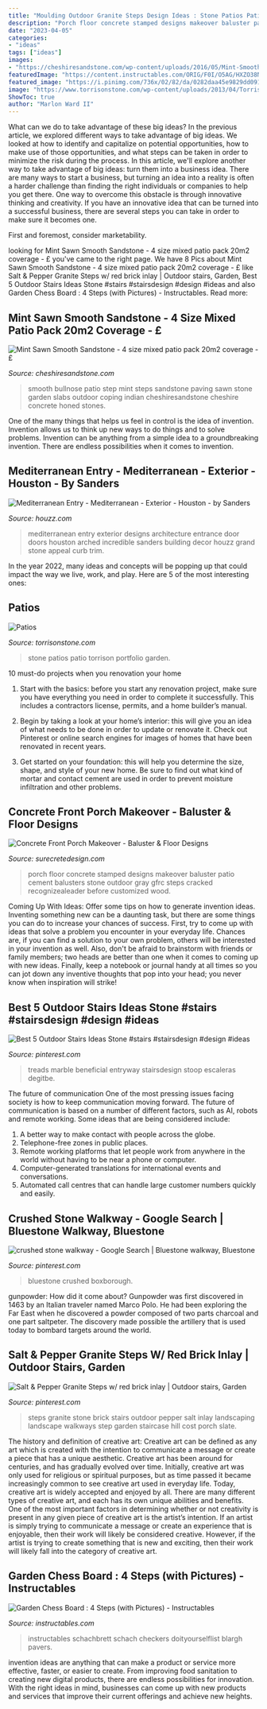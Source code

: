 ```yaml
---
title: "Moulding Outdoor Granite Steps Design Ideas : Stone Patios Patio Torrison Portfolio Garden"
description: "Porch floor concrete stamped designs makeover baluster patio cement balusters stone outdoor gray gfrc steps cracked recognizealeader before customized wood"
date: "2023-04-05"
categories:
- "ideas"
tags: ["ideas"]
images:
- "https://cheshiresandstone.com/wp-content/uploads/2016/05/Mint-Smooth-Bullnose-Step.jpg"
featuredImage: "https://content.instructables.com/ORIG/F0I/O5AG/HXZO38NG/F0IO5AGHXZO38NG.jpg?auto=webp&amp;frame=1"
featured_image: "https://i.pinimg.com/736x/02/82/da/0282daa45e9829dd091fdb339a15bfed--granite-steps-stone-steps.jpg"
image: "https://www.torrisonstone.com/wp-content/uploads/2013/04/Torrison-Stone-Patio-22.jpg"
ShowToc: true
author: "Marlon Ward II"
---
```



What can we do to take advantage of these big ideas?
In the previous article, we explored different ways to take advantage of big ideas. We looked at how to identify and capitalize on potential opportunities, how to make use of those opportunities, and what steps can be taken in order to minimize the risk during the process. In this article, we'll explore another way to take advantage of big ideas: turn them into a business idea.
There are many ways to start a business, but turning an idea into a reality is often a harder challenge than finding the right individuals or companies to help you get there. One way to overcome this obstacle is through innovative thinking and creativity. If you have an innovative idea that can be turned into a successful business, there are several steps you can take in order to make sure it becomes one. 

First and foremost, consider marketability.

	

		
looking for Mint Sawn Smooth Sandstone - 4 size mixed patio pack 20m2 coverage - £ you've came to the right page. We have 8 Pics about Mint Sawn Smooth Sandstone - 4 size mixed patio pack 20m2 coverage - £ like Salt &amp; Pepper Granite Steps w/ red brick inlay | Outdoor stairs, Garden, Best 5 Outdoor Stairs Ideas Stone #stairs #stairsdesign #design #ideas and also Garden Chess Board : 4 Steps (with Pictures) - Instructables. Read more:
		
    
## Mint Sawn Smooth Sandstone - 4 Size Mixed Patio Pack 20m2 Coverage - £

<img loading=lazy src="https://cheshiresandstone.com/wp-content/uploads/2016/05/Mint-Smooth-Bullnose-Step.jpg" onerror="this.onerror=null;this.src='https://tse2.mm.bing.net/th?id=OIP.IPibArB18glgqdNjkYzpYAHaJ_&amp;pid=15.1';" alt="Mint Sawn Smooth Sandstone - 4 size mixed patio pack 20m2 coverage - £">

_Source: cheshiresandstone.com_

>smooth bullnose patio step mint steps sandstone paving sawn stone garden slabs outdoor coping indian cheshiresandstone cheshire concrete honed stones. 

	

One of the many things that helps us feel in control is the idea of invention. Invention allows us to think up new ways to do things and to solve problems. Invention can be anything from a simple idea to a groundbreaking invention. There are endless possibilities when it comes to invention. 

    
## Mediterranean Entry - Mediterranean - Exterior - Houston - By Sanders

<img loading=lazy src="https://st.hzcdn.com/simgs/3ba17ab20fa81b4c_4-3861/mediterranean-exterior.jpg" onerror="this.onerror=null;this.src='https://tse3.mm.bing.net/th?id=OIP.stkfm4TrA7lvjf6dZvp-8wHaF5&amp;pid=15.1';" alt="Mediterranean Entry - Mediterranean - Exterior - Houston - by Sanders">

_Source: houzz.com_

>mediterranean entry exterior designs architecture entrance door doors houston arched incredible sanders building decor houzz grand stone appeal curb trim. 

	

In the year 2022, many ideas and concepts will be popping up that could impact the way we live, work, and play. Here are 5 of the most interesting ones:

    
## Patios

<img loading=lazy src="https://www.torrisonstone.com/wp-content/uploads/2013/04/Torrison-Stone-Patio-22.jpg" onerror="this.onerror=null;this.src='https://tse4.mm.bing.net/th?id=OIP.0vGqDZigZSAJZ4IxtCmvoAHaFj&amp;pid=15.1';" alt="Patios">

_Source: torrisonstone.com_

>stone patios patio torrison portfolio garden. 

	

10 must-do projects when you renovation your home
1. Start with the basics: before you start any renovation project, make sure you have everything you need in order to complete it successfully. This includes a contractors license, permits, and a home builder’s manual.
2. Begin by taking a look at your home’s interior: this will give you an idea of what needs to be done in order to update or renovate it. Check out Pinterest or online search engines for images of homes that have been renovated in recent years.

3. Get started on your foundation: this will help you determine the size, shape, and style of your new home. Be sure to find out what kind of mortar and contact cement are used in order to prevent moisture infiltration and other problems.


    
## Concrete Front Porch Makeover - Baluster &amp; Floor Designs

<img loading=lazy src="https://surecretedesign.com/wp-content/uploads/2014/04/Stamped-Concrete-Porch-article.jpg" onerror="this.onerror=null;this.src='https://tse2.mm.bing.net/th?id=OIP.ZdqiVu2pdS102cqbzJIq-wHaFj&amp;pid=15.1';" alt="Concrete Front Porch Makeover - Baluster &amp; Floor Designs">

_Source: surecretedesign.com_

>porch floor concrete stamped designs makeover baluster patio cement balusters stone outdoor gray gfrc steps cracked recognizealeader before customized wood. 

	

Coming Up With Ideas: Offer some tips on how to generate invention ideas.
Inventing something new can be a daunting task, but there are some things you can do to increase your chances of success. First, try to come up with ideas that solve a problem you encounter in your everyday life. Chances are, if you can find a solution to your own problem, others will be interested in your invention as well. Also, don't be afraid to brainstorm with friends or family members; two heads are better than one when it comes to coming up with new ideas. Finally, keep a notebook or journal handy at all times so you can jot down any inventive thoughts that pop into your head; you never know when inspiration will strike!

    
## Best 5 Outdoor Stairs Ideas Stone #stairs #stairsdesign #design #ideas

<img loading=lazy src="https://i.pinimg.com/736x/35/09/74/350974255afcec5ada74f5b4ca211c32.jpg" onerror="this.onerror=null;this.src='https://tse1.mm.bing.net/th?id=OIP.sFH5nAhKEzBMvEElMkAxjgAAAA&amp;pid=15.1';" alt="Best 5 Outdoor Stairs Ideas Stone #stairs #stairsdesign #design #ideas">

_Source: pinterest.com_

>treads marble beneficial entryway stairsdesign stoop escaleras degitbe. 

	

The future of communication
One of the most pressing issues facing society is how to keep communication moving forward. The future of communication is based on a number of different factors, such as AI, robots and remote working. Some ideas that are being considered include: 
1. A better way to make contact with people across the globe. 
2. Telephone-free zones in public places. 
3. Remote working platforms that let people work from anywhere in the world without having to be near a phone or computer. 
4. Computer-generated translations for international events and conversations. 
5. Automated call centres that can handle large customer numbers quickly and easily.

    
## Crushed Stone Walkway - Google Search | Bluestone Walkway, Bluestone

<img loading=lazy src="https://i.pinimg.com/736x/ce/d8/eb/ced8eb68f57f5e44d768518f2d4789ea.jpg" onerror="this.onerror=null;this.src='https://tse2.mm.bing.net/th?id=OIP.lWTL8I1MGVqwRotRl2R8DgHaJ3&amp;pid=15.1';" alt="crushed stone walkway - Google Search | Bluestone walkway, Bluestone">

_Source: pinterest.com_

>bluestone crushed boxborough. 

	

gunpowder: How did it come about?
Gunpowder was first discovered in 1463 by an Italian traveler named Marco Polo. He had been exploring the Far East when he discovered a powder composed of two parts charcoal and one part saltpeter. The discovery made possible the artillery that is used today to bombard targets around the world.

    
## Salt &amp; Pepper Granite Steps W/ Red Brick Inlay | Outdoor Stairs, Garden

<img loading=lazy src="https://i.pinimg.com/736x/02/82/da/0282daa45e9829dd091fdb339a15bfed--granite-steps-stone-steps.jpg" onerror="this.onerror=null;this.src='https://tse3.mm.bing.net/th?id=OIP.-oMNh4j3mm35OStNoIeyPwHaLH&amp;pid=15.1';" alt="Salt &amp; Pepper Granite Steps w/ red brick inlay | Outdoor stairs, Garden">

_Source: pinterest.com_

>steps granite stone brick stairs outdoor pepper salt inlay landscaping landscape walkways step garden staircase hill cost porch slate. 

	

The history and definition of creative art: Creative art can be defined as any art which is created with the intention to communicate a message or create a piece that has a unique aesthetic.
Creative art has been around for centuries, and has gradually evolved over time. Initially, creative art was only used for religious or spiritual purposes, but as time passed it became increasingly common to see creative art used in everyday life. Today, creative art is widely accepted and enjoyed by all. There are many different types of creative art, and each has its own unique abilities and benefits.
One of the most important factors in determining whether or not creativity is present in any given piece of creative art is the artist’s intention. If an artist is simply trying to communicate a message or create an experience that is enjoyable, then their work will likely be considered creative. However, if the artist is trying to create something that is new and exciting, then their work will likely fall into the category of creative art.

    
## Garden Chess Board : 4 Steps (with Pictures) - Instructables

<img loading=lazy src="https://content.instructables.com/ORIG/F0I/O5AG/HXZO38NG/F0IO5AGHXZO38NG.jpg?auto=webp&amp;frame=1" onerror="this.onerror=null;this.src='https://tse2.mm.bing.net/th?id=OIP.lz_W8kl2v8xcfst3hCPGBwAAAA&amp;pid=15.1';" alt="Garden Chess Board : 4 Steps (with Pictures) - Instructables">

_Source: instructables.com_

>instructables schachbrett schach checkers doityourselflist blargh pavers. 

	

invention ideas are anything that can make a product or service more effective, faster, or easier to create. From improving food sanitation to creating new digital products, there are endless possibilities for innovation. With the right ideas in mind, businesses can come up with new products and services that improve their current offerings and achieve new heights.

